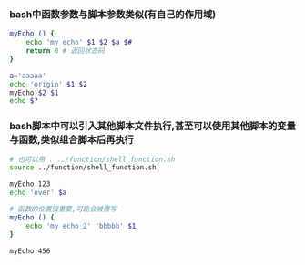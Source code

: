 ### bash中函数参数与脚本参数类似(有自己的作用域)

```bash
myEcho () {
    echo 'my echo' $1 $2 $a $#
    return 0 # 返回状态码
}

a='aaaaa'
echo 'origin' $1 $2
myEcho $2 $1
echo $?
```

### bash脚本中可以引入其他脚本文件执行,甚至可以使用其他脚本的变量与函数,类似组合脚本后再执行

```bash
# 也可以用 . ../function/shell_function.sh
source ../function/shell_function.sh

myEcho 123
echo 'over' $a

# 函数的位置很重要,可能会被覆写
myEcho () {
    echo 'my echo 2' 'bbbbb' $1
}

myEcho 456
```

